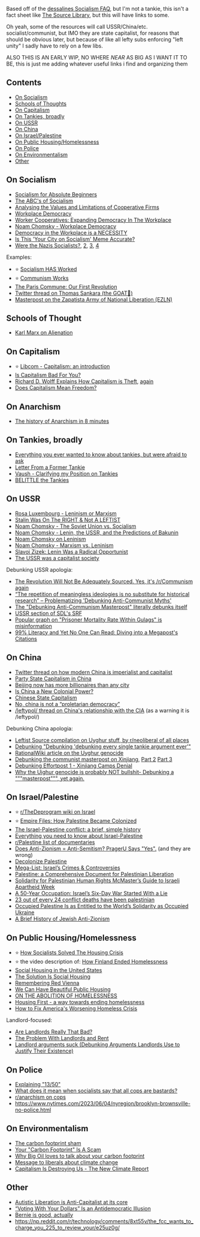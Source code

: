 Based off of the [dessalines Socialism FAQ](https://github.com/dessalines/essays/blob/master/socialism_faq.md), but I'm not a tankie, this isn't a fact sheet like [The Source Library](https://source-library.github.io/source-library/), but this will have links to some.

Oh yeah, some of the resources will call USSR/China/etc. socialist/communist, but IMO they are state capitalist, for reasons that should be obvious later, but because of like all lefty subs enforcing "left unity" I sadly have to rely on a few libs.

ALSO THIS IS AN EARLY WIP, NO WHERE *NEAR* AS BIG AS I WANT IT TO BE, this is just me adding whatever useful links i find and organizing them

## Contents



<!-- toc -->
  - [On Socialism](#on-socialism)
  - [Schools of Thoughts](#schools-of-thought)
  - [On Capitalism](#on-capitalism)
  - [On Tankies, broadly](#on-tankies-broadly)
  - [On USSR](#on-ussr)
  - [On China](#on-china)
  - [On Israel/Palestine](#on-israelpalestine)
  - [On Public Housing/Homelessness](#on-public-housinghomelessness)
  - [On Police](#on-police)
  - [On Environmentalism](#on-Environmentalism)
  - [Other](#other)


<!-- tocstop -->

## On Socialism

- [Socialism for Absolute Beginners](https://www.youtube.com/watch?v=fpKsygbNLT4)
- [The ABC's of Socialism](https://s3.jacobinmag.com/issues/jacobin-abcs.pdf)
- [Analysing the Values and Limitations of Cooperative Firms](https://docs.google.com/document/d/1ScS39TWXcPkGOpek4tAfp0rAD5usbwIA05pbqVQdO6g/edit)
- [Workplace Democracy](https://www.youtube.com/watch?v=yZHYiz60R5Q)
- [Worker Cooperatives: Expanding Democracy In The Workplace](https://www.youtube.com/watch?v=QG0FhpGdFwc)
- [Noam Chomsky - Workplace Democracy](https://www.youtube.com/watch?v=A4IcyivWG-g)
- [Democracy in the Workplace is a NECESSITY](https://www.youtube.com/watch?v=c80sTzXlkPY)
- [Is This 'Your City on Socialism' Meme Accurate?](https://www.snopes.com/fact-check/your-city-on-socialism/)
- [Were the Nazis Socialists?](https://www.snopes.com/news/2017/09/05/were-nazis-socialists/), [2](https://www.reddit.com/r/therewasanattempt/comments/cblf1y/comment/ethf3t8/), [3](https://www.reddit.com/r/ShitLiberalsSay/wiki/index/#wiki_the_nazis_were_socialists.2C_communists_or_leftists), [4](https://www.youtube.com/watch?v=X9ez6w5BUMM)

Examples:
- ⭐ [Socialism HAS Worked](https://www.youtube.com/watch?v=zIddCEBCKHQ)
- ⭐ [Communism Works](https://docs.google.com/document/d/1wSMbJHwN_Pw54SFKkbeHdSM6VKoi7fGg0XR4RUy2Fio/edit)
- [The Paris Commune: Our First Revolution](https://www.youtube.com/watch?v=zXlHGseyvfw)
- [Twitter thread on Thomas Sankara (the GOAT🐐)](https://twitter.com/Marxist777/status/1639363297123131420)
- [Masterpost on the Zapatista Army of National Liberation (EZLN)](https://web.archive.org/web/20210708231032/https://www.reddit.com/r/communism/comments/da8nbq/masterpost_on_the_zapatista_army_of_national/)

## Schools of Thought
- [Karl Marx on Alienation](https://www.youtube.com/watch?v=PZ4VzhIuKCQ)

## On Capitalism

- ⭐ [Libcom - Capitalism: an introduction](https://libcom.org/article/capitalism-introduction)
- [Is Capitalism Bad For You?](https://www.youtube.com/watch?v=JvJTUZaivCI)
- [Richard D. Wolff Explains How Capitalism is Theft](https://www.youtube.com/watch?v=GFEzJovH2yo), [again](https://www.youtube.com/watch?v=2mI_RMQEulw)
- [Does Capitalism Mean Freedom?](https://www.youtube.com/watch?v=pMALdj8u_do)

## On Anarchism

- [The history of Anarchism in 8 minutes](https://www.youtube.com/watch?v=6YitdjMORoU)

## On Tankies, broadly

- [Everything you ever wanted to know about tankies, but were afraid to ask](https://libcom.org/article/everything-you-ever-wanted-know-about-tankies-were-afraid-ask)
- [Letter From a Former Tankie](https://www.youtube.com/watch?v=5FcNYFtZhnI)
- [Vaush - Clarifying my Position on Tankies](https://www.youtube.com/watch?v=KJxd-4W6aTY)
- [BELITTLE the Tankies](https://www.youtube.com/watch?v=CcTaeCiNh2U)

## On USSR

- [Rosa Luxembourg - Leninism or Marxism](https://archive.org/details/Leninism_or_Marxism_Rosa_Luxemburg)
- [Stalin Was On The RIGHT & Not A LEFTIST](https://www.youtube.com/watch?v=85VnRMVM0ys)
- [Noam Chomsky - The Soviet Union vs. Socialism](https://www.youtube.com/watch?v=06-XcAiswY4)
- [Noam Chomsky - Lenin, the USSR, and the Predictions of Bakunin](https://www.youtube.com/watch?v=gfdnbMd9BiE)
- [Noam Chomsky on Leninism](https://www.youtube.com/watch?v=jxhT9EVj9Kk)
- [Noam Chomsky - Marxism vs. Leninism](https://www.youtube.com/watch?v=l_jRd59qy0A)
- [Slavoj Zizek: Lenin Was a Radical Opportunist](https://www.youtube.com/watch?v=uuwBrXJNV3M)
- [The USSR was a capitalist society](https://web.archive.org/web/20160722004401/https://www.reddit.com/r/leftcommunism/comments/4t5oap/the_ussr_was_a_capitalist_society/)

Debunking USSR apologia:
- [The Revolution Will Not Be Adequately Sourced. Yes, it's /r/Communism again](https://www.reddit.com/r/badhistory/comments/3lm79y/the_revolution_will_not_be_adequately_sourced_yes/)
- [“The repetition of meaningless ideologies is no substitute for historical research” – Problematizing 'Debunking Anti-Communist Myths'](https://www.reddit.com/r/badhistory/comments/3hncq3/the_repetition_of_meaningless_ideologies_is_no/)
- [The "Debunking Anti-Communism Masterpost" literally debunks itself](https://www.reddit.com/r/badhistory/comments/inng4j/the_debunking_anticommunism_masterpost_literally/)
- [USSR section of SDL's SRF](https://socdoneleft.github.io/stinky_rightwinger_factsheet.html#1050_soviet_union_ussr)
- [Popular graph on "Prisoner Mortality Rate Within Gulags" is misinformation](https://socdoneleft.substack.com/p/popular-graph-on-prisoner-mortality)
- [99% Literacy and Yet No One Can Read: Diving into a Megapost's Citations](https://www.reddit.com/r/neoliberal/comments/jim8uh/99_literacy_and_yet_no_one_can_read_diving_into_a/)


## On China

- [Twitter thread on how modern China is imperialist and capitalist](https://twitter.com/Marxist777/status/1670701647415181312?s=20)
- [Party State Capitalism in China](https://online.ucpress.edu/currenthistory/article/120/827/207/118341/Party-State-Capitalism-in-China)
- [Beijing now has more billionaires than any city](https://www.bbc.com/news/business-56671638)
- [Is China a New Colonial Power?](https://thediplomat.com/2020/11/is-china-a-new-colonial-power/)
- [Chinese State Capitalism](https://www.csis.org/analysis/chinese-state-capitalism)
- [No, china is not a “proletarian democracy”](https://docs.google.com/document/d/1hMfTFsWVRgw1RHijF7KDDKfiksUTlsrGdLB064XnIzs/edit)
- [/leftypol/ thread on China's relationship with the CIA](https://leftypol.org/edu/res/8757.html) (as a warning it is /leftypol/)

Debunking China apologia:
- [Leftist Source compilation on Uyghur stuff, by r/neoliberal of all places](https://old.reddit.com/r/neoliberal/comments/mirzc2/debunking_effortpost_2_xinjiang_camps_denial_a/)
- [Debunking "Debunking 'debunking every single tankie argument ever'"](https://www.reddit.com/r/neoliberal/comments/oay6gu/debunking_debunking_debunking_every_single_tankie/)
- [RationalWiki article on the Uyghur genocide](https://rationalwiki.org/wiki/Uyghur_genocide)
- [Debunking the communist masterpost on Xinjiang](https://www.reddit.com/r/neoliberal/comments/lxjsn2/debunking_the_communist_masterpost_on_xinjiang/), [Part 2](https://old.reddit.com/r/neoliberal/comments/m11xvw/debunking_the_communist_masterpost_on_xinjiang/) [Part 3](https://old.reddit.com/r/neoliberal/comments/m5fq2n/debunking_the_communist_masterpost_on_xinjiang/?context=3)
- [Debunking Effortpost 1 - Xinjiang Camps Denial](https://old.reddit.com/r/neoliberal/comments/l3iuqw/debunking_effortpost_1_xinjiang_camps_denial/)
- [Why the Uighur genocide is probably NOT bullshit- Debunking a """masterpost""", yet again.](https://www.reddit.com/r/neoliberal/comments/mm2jg5/why_the_uighur_genocide_is_probably_not_bullshit/)

## On Israel/Palestine

- ⭐ [r/TheDeprogram wiki on Israel](https://www.reddit.com/r/TheDeprogram/wiki/index/debunking/israel/)
- ⭐ [Empire Files: How Palestine Became Colonized](https://www.youtube.com/watch?v=BT5L4YU_Fl4)
- [The Israel-Palestine conflict: a brief, simple history](https://www.youtube.com/watch?v=iRYZjOuUnlU)
- [Everything you need to know about Israel-Palestine](https://www.vox.com/2018/11/20/18079996/israel-palestine-conflict-guide-explainer)
- [r/Palestine list of documentaries](https://www.reddit.com/r/Palestine/wiki/docs/)
- [Does Anti-Zionism = Anti-Semitism? PragerU Says "Yes".](https://www.youtube.com/watch?v=dlcJ9ShLXMo) (and they are wrong)
- [Decolonize Palestine](https://decolonizepalestine.com/)
- [Mega-List: Israel’s Crimes & Controversies](https://www.reddit.com/r/list_palestine/comments/l43xgk/megalist_israels_crimes_controversies_full/)
- [Palestine: a Comprehensive Document for Palestinian Liberation](https://docs.google.com/document/d/1cUnwWkLUNrD5AaTEVmgFwnVXXUDFEVsUv4cF-AcokTQ/edit)
- [Solidarity for Palestinian Human Rights McMaster’s Guide to Israeli Apartheid Week](https://docs.google.com/document/d/1rw55meTlE2p2eh1nTHvvREGHUITJoW7GuuIkgRuJyck/edit)
- [A 50-Year Occupation: Israel’s Six-Day War Started With a Lie](https://theintercept.com/2017/06/05/a-50-year-occupation-israels-six-day-war-started-with-a-lie/)
- [23 out of every 24 conflict deaths have been palestinian](https://www.vox.com/2014/7/14/5898581/chart-israel-palestine-conflict-deaths)
- [Occupied Palestine Is as Entitled to the World’s Solidarity as Occupied Ukraine](https://jacobin.com/2022/04/palestine-israel-occupation-solidarity-ukraine-russia-al-aqsa-mosque)
-  [A Brief History of Jewish Anti-Zionism](https://redmenace.libsyn.com/unlocked-a-brief-history-of-jewish-anti-zionism)

## On Public Housing/Homelessness

- ⭐ [How Socialists Solved The Housing Crisis](https://www.youtube.com/watch?v=LVuCZMLeWko)
- ⭐ the video description of: [How Finland Ended Homelessness](https://www.youtube.com/watch?v=kbEavDqA8iE)
- [Social Housing in the United States](https://www.peoplespolicyproject.org/wp-content/uploads/2018/04/SocialHousing.pdf)
- [The Solution Is Social Housing](https://jacobin.com/2018/04/affordable-housing-crisis-peoples-policy-project)
- [Remembering Red Vienna](https://jacobin.com/2017/02/red-vienna-austria-housing-urban-planning)
- [We Can Have Beautiful Public Housing](https://jacobin.com/2018/11/beautiful-public-housing-red-vienna-social-housing)
- [ON THE ABOLITION OF HOMELESSNESS](https://docs.google.com/document/u/1/d/e/2PACX-1vTWrINbIrJaiID5j2-1r3YvOUwj_uxmzfxLrRGQdMXsLKdvZJYklZJ0u4c6nSQyd8B06tRczvuWRUPM/pub)
- [Housing First - a way towards ending homelessness](https://www.youtube.com/watch?v=k6DPjCmc3BM)
- [How to Fix America's Worsening Homeless Crisis](https://www.youtube.com/watch?v=LduaiX0yj6E)

Landlord-focused:
- [Are Landlords Really That Bad?](https://www.youtube.com/watch?v=m1m7WmKJZyQ&pp=ygUJbGFuZGxvcmRz)
- [The Problem With Landlords and Rent](https://www.youtube.com/watch?v=9gm4b1WgVEQ)
- [Landlord arguments suck (Debunking Arguments Landlords Use to Justify Their Existence)](https://www.youtube.com/watch?v=wAuE1MLditQ)

## On Police

- [Explaining "13/50"](https://www.youtube.com/watch?v=psf_rK8DIcs)
- [What does it mean when socialists say that all cops are bastards?](https://www.reddit.com/r/socialism/comments/c0x2s6/comment/er8vxz0/)
- [r/anarchism on cops](https://www.reddit.com/r/anarchism/wiki/acab/)
- https://www.nytimes.com/2023/06/04/nyregion/brooklyn-brownsville-no-police.html

## On Environmentalism

- [The carbon footprint sham](https://mashable.com/feature/carbon-footprint-pr-campaign-sham)
- [Your "Carbon Footprint" Is A Scam](https://www.youtube.com/watch?v=5sgRTbTm91Q)
- [Why Big Oil loves to talk about your carbon footprint](https://www.youtube.com/watch?v=vqZVCEnY-Us)
- [Message to liberals about climate change](https://www.youtube.com/watch?v=UZyBQdFzh7Y)
- [Capitalism Is Destroying Us - The New Climate Report](https://www.youtube.com/watch?v=pvRtNGW9Ajk)

## Other
- [Autistic Liberation is Anti-Capitalist at its core](https://www.reddit.com/r/AutisticPride/comments/szvmno/autistic_liberation_is_anticapitalist_at_its_core/)
- [“Voting With Your Dollars” Is an Antidemocratic Illusion](https://jacobin.com/2021/03/boycotts-voting-milton-friedman)
- [Bernie is good, actually](https://www.reddit.com/r/SandersForPresident/comments/80msrs/the_real_purpose_of_socialism_albert_einstein/dux9a4n/)
- https://np.reddit.com/r/technology/comments/8xt55v/the_fcc_wants_to_charge_you_225_to_review_your/e25uz0g/
